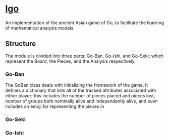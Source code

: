 # [Igo](https://en.wikipedia.org/wiki/Go_(game))
An implementation of the ancient Asian game of Go, to facilitate the learning of mathematical analysis models.


## Structure
The module is divided into three parts: Go-Ban, Go-Ishi, and Go-Seki;
which represent the Board, the Pieces, and the Analysis respectively.

### Go-Ban
The GoBan class deals with initializing the framework of the game.  It defines a dictionary that lists all of the tracked
attributes associated with either player; this includes the number of pieces placed and pieces lost, number of groups both
nominally alive and independantly alive, and even includes an emoji for representing the pieces in 

### Go-Seki
### Go-Ishi
